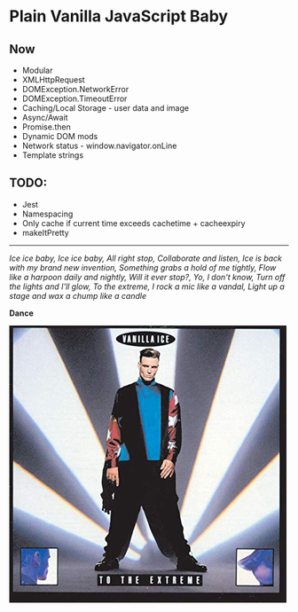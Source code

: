 # Plain Vanilla JavaScript Baby

## Now
* Modular
* XMLHttpRequest
* DOMException.NetworkError
* DOMException.TimeoutError
* Caching/Local Storage - user data and image
* Async/Await
* Promise.then
* Dynamic DOM mods
* Network status - window.navigator.onLine
* Template strings

## TODO:

* Jest
* Namespacing
* Only cache if current time exceeds cachetime + cacheexpiry
* makeItPretty

<hr>

*Ice ice baby, Ice ice baby, All right stop, Collaborate and listen, Ice is back with my brand new invention, Something grabs a hold of me tightly, Flow like a harpoon daily and nightly, Will it ever stop?, Yo, I don't know, Turn off the lights and I'll glow, To the extreme, I rock a mic like a vandal, Light up a stage and wax a chump like a candle*

**Dance**

![Vanilla Ice - To The Extreme album cover](vi.jpg)